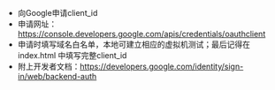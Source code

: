 * 向Google申请client_id
* 申请网址：https://console.developers.google.com/apis/credentials/oauthclient
* 申请时填写域名白名单，本地可建立相应的虚拟机测试；最后记得在 index.html 中填写完整client_id
* 附上开发者文档：https://developers.google.com/identity/sign-in/web/backend-auth
